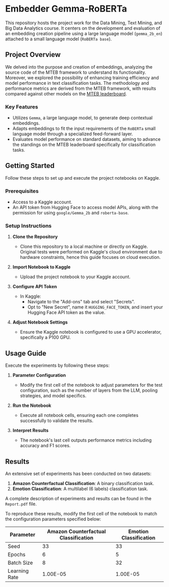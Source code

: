 # Embedder Gemma-RoBERTa

This repository hosts the project work for the Data Mining, Text Mining, and Big Data Analytics course. It centers on the development and evaluation of an embedding creation pipeline using a large language model (`gemma_2b_en`) attached to a small language model (`RoBERTa base`).

## Project Overview

We delved into the purpose and creation of embeddings, analyzing the source code of the MTEB framework to understand its functionality. Moreover, we explored the possibility of enhancing training efficiency and model performance in text classification tasks. The methodology and performance metrics are derived from the MTEB framework, with results compared against other models on the [MTEB leaderboard](https://huggingface.co/spaces/mteb/leaderboard).

### Key Features
- Utilizes `Gemma`, a large language model, to generate deep contextual embeddings.
- Adapts embeddings to fit the input requirements of the `RoBERTa` small language model through a specialized feed-forward layer.
- Evaluates model performance on standard datasets, aiming to advance the standings on the MTEB leaderboard specifically for classification tasks.

## Getting Started

Follow these steps to set up and execute the project notebooks on Kaggle.

### Prerequisites
- Access to a Kaggle account.
- An API token from Hugging Face to access model APIs, along with the permission for using `google/Gemma_2b` and `roberta-base`.

### Setup Instructions

1. **Clone the Repository**
   - Clone this repository to a local machine or directly on Kaggle. Original tests were performed on Kaggle's cloud environment due to hardware constraints, hence this guide focuses on cloud execution.

2. **Import Notebook to Kaggle**
   - Upload the project notebook to your Kaggle account.

3. **Configure API Token**
   - In Kaggle:
     - Navigate to the "Add-ons" tab and select "Secrets".
     - Opt to "New Secret", name it `HUGGING_FACE_TOKEN`, and insert your Hugging Face API token as the value.

4. **Adjust Notebook Settings**
   - Ensure the Kaggle notebook is configured to use a GPU accelerator, specifically a P100 GPU.

## Usage Guide

Execute the experiments by following these steps:

1. **Parameter Configuration**
   - Modify the first cell of the notebook to adjust parameters for the test configuration, such as the number of layers from the LLM, pooling strategies, and model specifics.

2. **Run the Notebook**
   - Execute all notebook cells, ensuring each one completes successfully to validate the results.

3. **Interpret Results**
   - The notebook's last cell outputs performance metrics including accuracy and F1 scores.

## Results

An extensive set of experiments has been conducted on two datasets:

1. **Amazon Counterfactual Classification**: A binary classification task.
2. **Emotion Classification**: A multilabel (6 labels) classification task.

A complete description of experiments and results can be found in the `Report.pdf` file.

To reproduce these results, modify the first cell of the notebook to match the configuration parameters specified below:

| **Parameter**  | **Amazon Counterfactual Classification** | **Emotion Classification** |
| -------------- | ---------------------------------------- | -------------------------- |
| Seed           | 33                                       | 33                         |
| Epochs         | 6                                        | 5                          |
| Batch Size     | 8                                        | 32                         |
| Learning Rate  | 1.00E-05                                 | 1.00E-05                   |
